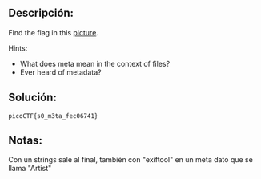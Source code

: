 ## Descripción:
Find the flag in this [picture](https://jupiter.challenges.picoctf.org/static/00efdf2961da1e21470ffc0d496c3cc2/pico_img.png).

Hints:
- What does meta mean in the context of files?
- Ever heard of metadata?

## Solución:
```
picoCTF{s0_m3ta_fec06741}
```

## Notas:
Con un strings sale al final, también con "exiftool" en un meta dato que se llama "Artist"